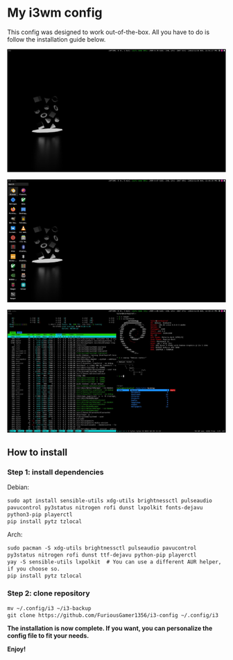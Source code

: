 # My i3wm config
This config was designed to work out-of-the-box. All you have to do is follow the installation guide below.

![screenshot-1](screenshots/screenshot-1.jpg)

![screenshot-2](screenshots/screenshot-2.jpg)

![screenshot-3](screenshots/screenshot-3.jpg)

## How to install

### Step 1: install dependencies

Debian:
```
sudo apt install sensible-utils xdg-utils brightnessctl pulseaudio pavucontrol py3status nitrogen rofi dunst lxpolkit fonts-dejavu python3-pip playerctl
pip install pytz tzlocal
```

Arch:
```
sudo pacman -S xdg-utils brightnessctl pulseaudio pavucontrol py3status nitrogen rofi dunst ttf-dejavu python-pip playerctl
yay -S sensible-utils lxpolkit  # You can use a different AUR helper, if you choose so.
pip install pytz tzlocal
```

### Step 2: clone repository

```
mv ~/.config/i3 ~/i3-backup
git clone https://github.com/FuriousGamer1356/i3-config ~/.config/i3
```

**The installation is now complete. If you want, you can personalize the config file to fit your needs.**

**Enjoy!**
